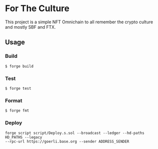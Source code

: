 # For The Culture

This project is a simple NFT Omnichain to all remember the crypto culture and mostly SBF and FTX.



## Usage

### Build

```shell
$ forge build
```

### Test

```shell
$ forge test
```

### Format

```shell
$ forge fmt
```

### Deploy

```shell
forge script script/Deploy.s.sol --broadcast --ledger --hd-paths HD_PATHS --legacy
--rpc-url https://goerli.base.org --sender ADDRESS_SENDER
```